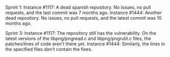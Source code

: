 Sprint 1:
Instance #1117: A dead spanish repository. No issues, no pull requests, and the last commit was 7 months ago.
Instance #1444: Another dead repository. No issues, no pull requests, and the latest commit was 10 months ago.

Sprint 3:
Instance #1117: The repository still has the vulnerability. On the latest versions of the libpng/pngread.c
	and libpng/pngrutil.c files, the patches/lines of code aren't there yet.
Instance #1444: Similarly, the lines in the specified files don't contain the fixes.
